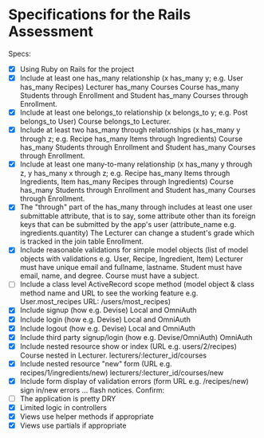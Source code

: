 # Specifications for the Rails Assessment
Specs:
- [x] Using Ruby on Rails for the project
- [x] Include at least one has_many relationship (x has_many y; e.g. User has_many Recipes) 
        Lecturer has_many Courses
        Course has_many Students through Enrollment and Student has_many Courses through Enrollment.
- [x] Include at least one belongs_to relationship (x belongs_to y; e.g. Post belongs_to User)
        Course belongs_to Lecturer.
- [x] Include at least two has_many through relationships (x has_many y through z; e.g. Recipe has_many Items through Ingredients)
        Course has_many Students through Enrollment and Student has_many Courses through Enrollment.
- [x] Include at least one many-to-many relationship (x has_many y through z, y has_many x through z; e.g. Recipe has_many Items through Ingredients, Item has_many Recipes through Ingredients)
        Course has_many Students through Enrollment and Student has_many Courses through Enrollment.
- [x] The "through" part of the has_many through includes at least one user submittable attribute, that is to say, some attribute other than its foreign keys that can be submitted by the app's user (attribute_name e.g. ingredients.quantity)
        The Lecturer can change a student's grade which is tracked in the join table Enrollment.
- [x] Include reasonable validations for simple model objects (list of model objects with validations e.g. User, Recipe, Ingredient, Item)
        Lecturer must have unique email and  fullname, lastname. Student must have email, name, and degree. Course must have a subject.
- [ ] Include a class level ActiveRecord scope method (model object & class method name and URL to see the working feature e.g. User.most_recipes URL: /users/most_recipes)
- [x] Include signup (how e.g. Devise)
        Local and OmniAuth
- [x] Include login (how e.g. Devise)
        Local and OmniAuth
- [x] Include logout (how e.g. Devise)
        Local and OmniAuth
- [x] Include third party signup/login (how e.g. Devise/OmniAuth)
        OmniAuth
- [x] Include nested resource show or index (URL e.g. users/2/recipes)
        Course nested in Lecturer. lecturers/:lecturer_id/courses
- [x] Include nested resource "new" form (URL e.g. recipes/1/ingredients/new)
        lecturers/:lecturer_id/courses/new
- [x] Include form display of validation errors (form URL e.g. /recipes/new)
        sign in/new errors ... flash notices.
Confirm:
- [ ] The application is pretty DRY
- [x] Limited logic in controllers
- [x] Views use helper methods if appropriate
- [x] Views use partials if appropriate
